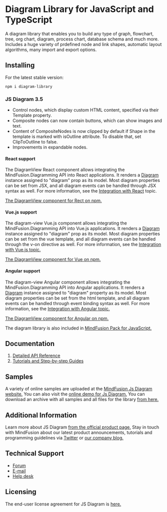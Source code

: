 # Diagram Library for JavaScript and TypeScript

A diagram library that enables you to build any type of graph, flowchart, tree, org chart, diagram, process chart, database schema and much more. Includes a huge variety of prdefined node and link shapes, automatic layout algorithms, many import and export options.

## Installing

For the latest stable version:

```
npm i diagram-library
```

### JS Diagram 3.5

- Control nodes, which display custom HTML content, specified via their Template property.
- Composite nodes can now contain buttons, which can show images and text.
- Content of CompositeNodes is now clipped by default if Shape in the template is marked with isOutline attribute. To disable that, set ClipToOutline to false.
- Improvements in expandable nodes.



#### React support

The DiagramView React component allows integrating the MindFusion.Diagramming API into React applications. It renders a [Diagram](https://www.mindfusion.eu/onlinehelp/jsdiagram/index.htm?CC_T_MindFusion_Diagramming_Diagram_0.htm) instance assigned to "diagram" prop as its model. Most diagram properties can be set from JSX, and all diagram events can be handled through JSX syntax as well. For more information, see the [Integration with React](https://www.mindfusion.eu/onlinehelp/jsdiagram/index.htm?React.htm) topic. 

[The DiagramView component for Rect on npm.](https://www.npmjs.com/package/diagram-library-react)

#### Vue.js support

The diagram-view Vue.js component allows integrating the MindFusion.Diagramming API into Vue.js applications. It renders a [Diagram](https://www.mindfusion.eu/onlinehelp/jsdiagram/index.htm?CC_T_MindFusion_Diagramming_Diagram_0.htm) instance assigned to "diagram" prop as its model. Most diagram properties can be set from the vue template, and all diagram events can be handled through the v-on directive as well. For more information, see the [Integration with Vue.js topic.](https://www.mindfusion.eu/onlinehelp/jsdiagram/index.htm?Vue_js.htm)

[The DiagramView component for Vue on npm.](https://www.npmjs.com/package/diagram-library-vue)

#### Angular support

The diagram-view Angular component allows integrating the MindFusion.Diagramming API into Angular applications. It renders a [Diagram](https://www.mindfusion.eu/onlinehelp/jsdiagram/index.htm?CC_T_MindFusion_Diagramming_Diagram_0.htm) instance assigned to "diagram" property as its model. Most diagram properties can be set from the html template, and all diagram events can be handled through event binding syntax as well. For more information, see the [Integration with Angular topic.](https://www.mindfusion.eu/onlinehelp/jsdiagram/index.htm?Angular.htm)

[The DiagramView component for Angular on npm.](https://www.npmjs.com/package/diagram-library-angular)

The diagram library is also included in [MindFusion Pack for JavaScript.](https://mindfusion.eu/javascript-pack.html)

## Documentation

1. [Detailed API Reference](https://www.mindfusion.eu/onlinehelp/jsdiagram/index.htm)
2. [Tutorials and Step-by-step Guides](https://www.mindfusion.eu/onlinehelp/jsdiagram/index.htm?CC_Tutorial_1__Loading_Graph_Data_1.htm)


## Samples

A variety of online samples are uploaded at the [MindFusion Js Diagram website.](https://mindfusion.eu/products/javascript/diagramming/samples) You can also visit the [online demo for Js Diagram.](https://mindfusion.co/demos/?sample=102) You can download an archive with all samples and all files for the library [from here.](http://mindfusion.eu/JsDiagramTrial.zip)


## Additional Information

Learn more about JS Diagram [from the official product page.](https://mindfusion.eu/javascript-diagram.html) Stay in touch with MindFusion about our latest product announcements, tutorials and programming guidelines via  [Twitter](https://twitter.com/MindFusion_News) or [our company blog.](https://mindfusion.eu/blog/)



## Technical Support

* [Forum](https://mindfusion.eu/Forum/YaBB.pl?board=jsdiag_disc)
* [E-mail](mailto:support@mindfusion.eu)
* [Help desk](https://www.mindfusion.eu/HelpDesk/index.php)

## Licensing

The end-user license agreement for JS Diagram is [here.](https://mindfusion.eu/eula.html)


